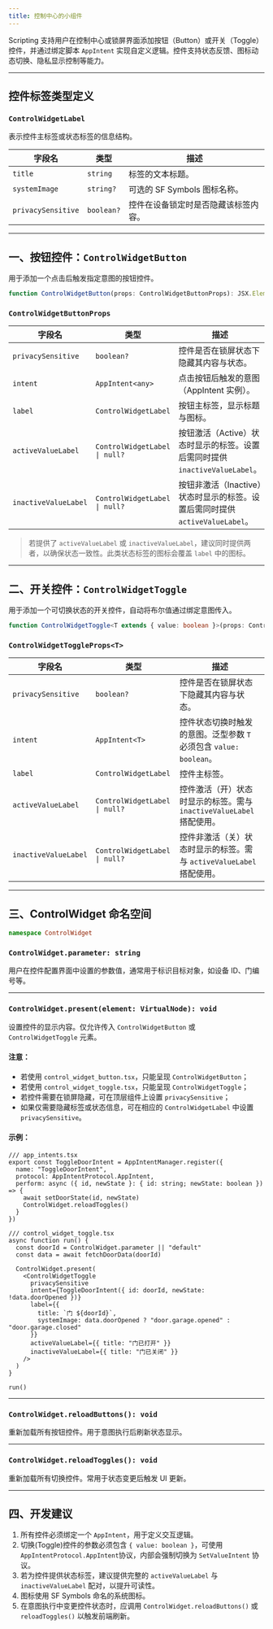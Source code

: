 ```yaml
---
title: 控制中心的小组件
---
```

Scripting 支持用户在控制中心或锁屏界面添加按钮（Button）或开关（Toggle）控件，并通过绑定脚本 `AppIntent` 实现自定义逻辑。控件支持状态反馈、图标动态切换、隐私显示控制等能力。

---

## 控件标签类型定义

### `ControlWidgetLabel`

表示控件主标签或状态标签的信息结构。

| 字段名                | 类型         | 描述                   |
| ------------------ | ---------- | -------------------- |
| `title`            | `string`   | 标签的文本标题。             |
| `systemImage`      | `string?`  | 可选的 SF Symbols 图标名称。 |
| `privacySensitive` | `boolean?` | 控件在设备锁定时是否隐藏该标签内容。   |

---

## 一、按钮控件：`ControlWidgetButton`

用于添加一个点击后触发指定意图的按钮控件。

```ts
function ControlWidgetButton(props: ControlWidgetButtonProps): JSX.Element
```

### `ControlWidgetButtonProps`

| 字段名                  | 类型                            | 描述                                                   |
| -------------------- | ----------------------------- | ---------------------------------------------------- |
| `privacySensitive`   | `boolean?`                    | 控件是否在锁屏状态下隐藏其内容与状态。                                  |
| `intent`             | `AppIntent<any>`              | 点击按钮后触发的意图（AppIntent 实例）。                            |
| `label`              | `ControlWidgetLabel`          | 按钮主标签，显示标题与图标。                                       |
| `activeValueLabel`   | `ControlWidgetLabel \| null?` | 按钮激活（Active）状态时显示的标签。设置后需同时提供 `inactiveValueLabel`。  |
| `inactiveValueLabel` | `ControlWidgetLabel \| null?` | 按钮非激活（Inactive）状态时显示的标签。设置后需同时提供 `activeValueLabel`。 |

> 若提供了 `activeValueLabel` 或 `inactiveValueLabel`，建议同时提供两者，以确保状态一致性。此类状态标签的图标会覆盖 `label` 中的图标。

---

## 二、开关控件：`ControlWidgetToggle`

用于添加一个可切换状态的开关控件，自动将布尔值通过绑定意图传入。

```ts
function ControlWidgetToggle<T extends { value: boolean }>(props: ControlWidgetToggleProps<T>): JSX.Element
```

### `ControlWidgetToggleProps<T>`

| 字段名                  | 类型                            | 描述                                            |
| -------------------- | ----------------------------- | --------------------------------------------- |
| `privacySensitive`   | `boolean?`                    | 控件是否在锁屏状态下隐藏其内容与状态。                           |
| `intent`             | `AppIntent<T>`                | 控件状态切换时触发的意图。泛型参数 `T` 必须包含 `value: boolean`。  |
| `label`              | `ControlWidgetLabel`          | 控件主标签。                                        |
| `activeValueLabel`   | `ControlWidgetLabel \| null?` | 控件激活（开）状态时显示的标签。需与 `inactiveValueLabel` 搭配使用。 |
| `inactiveValueLabel` | `ControlWidgetLabel \| null?` | 控件非激活（关）状态时显示的标签。需与 `activeValueLabel` 搭配使用。  |

---

## 三、ControlWidget 命名空间

```ts
namespace ControlWidget
```

### `ControlWidget.parameter: string`

用户在控件配置界面中设置的参数值，通常用于标识目标对象，如设备 ID、门编号等。

---

### `ControlWidget.present(element: VirtualNode): void`

设置控件的显示内容。仅允许传入 `ControlWidgetButton` 或 `ControlWidgetToggle` 元素。

#### 注意：

* 若使用 `control_widget_button.tsx`，只能呈现 `ControlWidgetButton`；
* 若使用 `control_widget_toggle.tsx`，只能呈现 `ControlWidgetToggle`；
* 若控件需要在锁屏隐藏，可在顶层组件上设置 `privacySensitive`；
* 如果仅需要隐藏标签或状态信息，可在相应的 `ControlWidgetLabel` 中设置 `privacySensitive`。

#### 示例：

```tsx
/// app_intents.tsx
export const ToggleDoorIntent = AppIntentManager.register({
  name: "ToggleDoorIntent",
  protocol: AppIntentProtocol.AppIntent,
  perform: async ({ id, newState }: { id: string; newState: boolean }) => {
    await setDoorState(id, newState)
    ControlWidget.reloadToggles()
  }
})

/// control_widget_toggle.tsx
async function run() {
  const doorId = ControlWidget.parameter || "default"
  const data = await fetchDoorData(doorId)

  ControlWidget.present(
    <ControlWidgetToggle
      privacySensitive
      intent={ToggleDoorIntent({ id: doorId, newState: !data.doorOpened })}
      label={{
        title: `门 ${doorId}`,
        systemImage: data.doorOpened ? "door.garage.opened" : "door.garage.closed"
      }}
      activeValueLabel={{ title: "门已打开" }}
      inactiveValueLabel={{ title: "门已关闭" }}
    />
  )
}

run()
```

---

### `ControlWidget.reloadButtons(): void`

重新加载所有按钮控件。用于意图执行后刷新状态显示。

---

### `ControlWidget.reloadToggles(): void`

重新加载所有切换控件。常用于状态变更后触发 UI 更新。

---

## 四、开发建议

1. 所有控件必须绑定一个 `AppIntent`，用于定义交互逻辑。
2. 切换(Toggle)控件的参数必须包含 `{ value: boolean }`，可使用`AppIntentProtocol.AppIntent`协议，内部会强制切换为 `SetValueIntent` 协议。
3. 若为控件提供状态标签，建议提供完整的 `activeValueLabel` 与 `inactiveValueLabel` 配对，以提升可读性。
4. 图标使用 SF Symbols 命名的系统图标。
5. 在意图执行中变更控件状态时，应调用 `ControlWidget.reloadButtons()` 或 `reloadToggles()` 以触发前端刷新。
